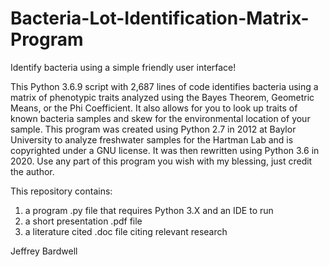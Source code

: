 # Bacteria-Lot-Identification-Matrix-Program

Identify bacteria using a simple friendly user interface!

This Python 3.6.9 script with 2,687 lines of code identifies bacteria using a matrix of phenotypic traits analyzed using the Bayes Theorem, Geometric Means, or the Phi Coefficient. It also allows for you to look up traits of known bacteria samples and skew for the environmental location of your sample. This program was created using Python 2.7 in 2012 at Baylor University to analyze freshwater samples for the Hartman Lab and is copyrighted under a GNU license. It was then rewritten using Python 3.6 in 2020. Use any part of this program you wish with my blessing, just credit the author.

This repository contains:
1) a program .py file that requires Python 3.X and an IDE to run 
2) a short presentation .pdf file 
3) a literature cited .doc file citing relevant research

Jeffrey Bardwell
